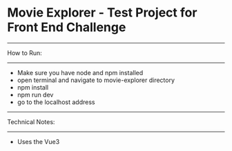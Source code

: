 
<h1><b>Movie Explorer - Test Project for Front End Challenge</b></h1>




___________
How to Run:
___________

- Make sure you have node and npm installed
- open terminal and navigate to  movie-explorer directory
- npm install
- npm run dev
- go to the localhost address

________________
Technical Notes:
________________
- Uses the Vue3 <script setup> syntax which is simpler than the old way with "export default .." for single file components
   - See the vue documentation for more details https://vuejs.org/api/sfc-script-setup      
     
- Typescript is used for the scripting language
    - This allows the use of interfaces, strong typing, and is easier to maintain and to read than js.
 
- The project was set up with Vite build tool and dev server     
    - this makes the build really fast, with hot reload
    - more lightweight than webpack
    - Vite was made by Evan You who created vue.js - these work well together
 
- Http requests use axios instead of the native fetch API
    - the requests are simpler, less lines of code,
    - query param support built in and automatic JSON parsing


____________
Style Notes:
____________
- Using Vuetify UI Library
  - Made specifically for vue
  - Big resource of pre-defined UI components with good documentation. See https://vuetifyjs.com/en/components/all/#containment
  - The components library is free (though vuetify do sell paid themes and UI kits with pre defined layouts, behaviour and colour schemes)
  - The component library is open source, so in theory we could alter specific components for our own purposes. See https://github.com/vuetifyjs/vuetify/tree/v3.10.0
    


______________________________________________
TODO:
______________________________________________
- Implement Github pages so can view site via url
- Add PWA feature to allow the user the add the site to thier home screen and save data offline 
- unit testing using Vitest
    - This is reccomended in the Vue documentation https://vuejs.org/guide/scaling-up/testing 
    - Based on vite which is already used in this project


